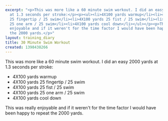 ```yaml
---
excerpt: "<p>This was more like a 60 minute swim workout. I did an easy 2000 yards
  at 1.3 seconds per stroke:</p><p><ul><li>4X100 yards warmup</li><li>4X100 yards
  25 fingertip / 25 swim</li><li>4X100 yards 25 fist / 25 swim</li><li>4X100 yards
  25 one arm / 25 swim</li><li>4X100 yards cool down</li></ul></p><p>This was really
  enjoyable and if it weren't for the time factor I would have been happy to repeat
  the 2000 yards.</p>"
layout: training_diary
title: 30 Minute Swim Workout
created: 1398438266
---
```

<p>This was more like a 60 minute swim workout. I did an easy 2000 yards at 1.3 seconds per stroke:</p><p><ul><li>4X100 yards warmup</li><li>4X100 yards 25 fingertip / 25 swim</li><li>4X100 yards 25 fist / 25 swim</li><li>4X100 yards 25 one arm / 25 swim</li><li>4X100 yards cool down</li></ul></p><p>This was really enjoyable and if it weren't for the time factor I would have been happy to repeat the 2000 yards.</p>
